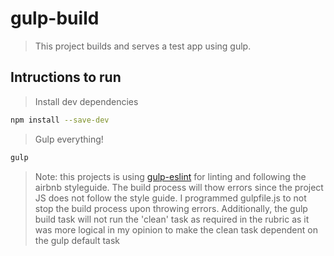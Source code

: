 # gulp-build

> This project builds and serves a test app using gulp.

## Intructions to run

> Install dev dependencies

```sh
npm install --save-dev
```
> Gulp everything!

```sh
gulp
```

> Note: this projects is using [gulp-eslint](https://github.com/adametry/gulp-eslint) for linting and following the airbnb styleguide. The build process will thow errors since the project JS does not follow the style guide. I programmed gulpfile.js to not stop the build process upon throwing errors. Additionally, the gulp build task will not run the 'clean' task as required in the rubric as it was more logical in my opinion to make the clean task dependent on the gulp default task
